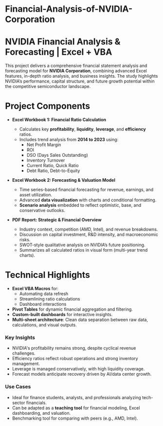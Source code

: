# Financial-Analysis-of-NVIDIA-Corporation

# NVIDIA Financial Analysis & Forecasting | Excel + VBA

This project delivers a comprehensive financial statement analysis and forecasting model for **NVIDIA Corporation**, combining advanced Excel features, in-depth ratio analysis, and business insights. The study highlights NVIDIA’s performance, capital structure, and future growth potential within the competitive semiconductor landscape.


# Project Components
- **Excel Workbook 1: Financial Ratio Calculation**
  - Calculates key **profitability**, **liquidity**, **leverage**, and **efficiency** ratios.
  - Includes trend analysis from **2014 to 2023** using:
    - Net Profit Margin
    - ROI
    - DSO (Days Sales Outstanding)
    - Inventory Turnover
    - Current Ratio, Quick Ratio
    - Debt Ratio, Debt-to-Equity

- **Excel Workbook 2: Forecasting & Valuation Model**
  - Time series-based financial forecasting for revenue, earnings, and asset utilization.
  - Advanced **data visualization** with charts and conditional formatting.
  - **Scenario analysis** embedded to reflect optimistic, base, and conservative outlooks.

- **PDF Report: Strategic & Financial Overview**
  - Industry context, competition (AMD, Intel), and revenue breakdowns.
  - Discussion on capital investment, R&D intensity, and macroeconomic risks.
  - SWOT-style qualitative analysis on NVIDIA’s future positioning.
  - Summarizes all calculated ratios in visual form (multi-year trend charts).


# Technical Highlights
- **Excel VBA Macros** for:
  - Automating data refresh
  - Streamlining ratio calculations
  - Dashboard interactions
- **Pivot Tables** for dynamic financial aggregation and filtering.
- **Custom-built dashboards** for interactive insights.
- **Multi-sheet architecture**: Clean data separation between raw data, calculations, and visual outputs.


###  Key Insights
- NVIDIA's profitability remains strong, despite cyclical revenue challenges.
- Efficiency ratios reflect robust operations and strong inventory management.
- Leverage is managed conservatively, with high liquidity coverage.
- Forecast models anticipate recovery driven by AI/data center growth.


###  Use Cases
- Ideal for finance students, analysts, and professionals analyzing tech-sector financials.
- Can be adapted as a **teaching tool** for financial modeling, Excel dashboarding, and valuation.
- Benchmarking tool for comparing with peers (e.g., AMD, Intel).


